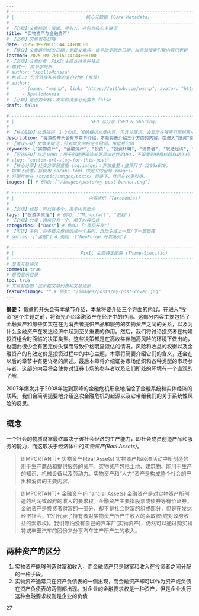 ```yaml
---
# -------------------------------------------------------------------------------------
# |                           核心元数据 (Core Metadata)                            |
# -------------------------------------------------------------------------------------
# 【必填】文章标题：清晰、吸引人，并包含核心关键词
title: "实物资产与金融资产"
# 【必填】文章发布日期
date: 2025-09-20T15:44:44+08:00
# 【建议】文章最后修改日期：更新文章后，请手动更新此日期，以告知搜索引擎内容已更新
lastmod: 2025-09-20T15:44:44+08:00
# 【必填】文章作者：FixIt主题支持多种格式
# 格式一: 简单字符串
# author: "ApolloMonasa"
# 格式二: 包含链接和头像的复杂对象 (推荐)
# author:
#     - {name: "wmsnp", link: "https://github.com/wmsnp", avatar: "https://i.ooxx.ooo/i/ZGM0M.jpg"}
#     - ApolloMonasa
# 【必填】是否为草稿：发布前请务必设置为 false
draft: false

# -------------------------------------------------------------------------------------
# |                             SEO 与分享 (SEO & Sharing)                           |
# -------------------------------------------------------------------------------------
# 【核心SEO】文章描述：1-3句话，准确概括文章内容，包含关键词。会显示在搜索引擎结果中。
description: "每章的开头会有本章节介绍，本章将要介绍三个方面的内容。在进入“投资”这个主题之前，将首先介绍金融资产在经济中的作用。这部分内容主要包括了金融资产和那些实实在在为消费者提供产品和服务的实物资产之间的关系，以及为什么金融资产在发达经济中起到至关重要的作用。然后，我们将讨论投资者在构建投资组合时面临的决策类型。这些决策都是在高收益伴随高风险的环境下做出的，也因此很少会有因定价失误而导致价格明显低估的情况。风险和收益的权衡以及金融资产的有效定价是投资过程中的中心主题，本章将简要介绍它们的含义，还会在以后的章节中有更详尽的阐述。最后本章将介绍证券市场组织和各种类型的市场参与者，这部分内容将会使你对证券市场的参与者以及它们所处的环境有一个直观的了解。2007年爆发并于2008年达到顶峰的金融危机形象地描绘了金融系统和实体经济的联系，我们会简明扼要地介绍这次金融危机的起源以及它带给我们的关于系统性风险的反思。"
# 【建议SEO】文章关键词：针对本文的特定关键词，用逗号分隔
keywords: ["实物资产", "金融资产", "投资", "投资环境", "消费者", "发达经济", "投资组合", "金融危机", "系统性风险", "反思"]
# 【可选SEO】自定义URL：用于创建更简洁或更具描述性的URL，不设置则根据标题自动生成
# slug: "custom-url-slug-for-this-post"
# 【核心分享】社交分享预览图 (og:image)：非常重要！推荐尺寸 1200x630。
# 如果不设置，将使用 params.toml 中定义的全局 images。
# 将图片放在 /static/images/posts/ 目录下，然后在这里引用。
images: [] # 例如: ["/images/posts/my-post-banner.png"]

# -------------------------------------------------------------------------------------
# |                            内容组织 (Taxonomies)                               |
# -------------------------------------------------------------------------------------
# 【必填】标签：可以有多个，用于内容聚合
tags: ["投资学原理"] # 例如: ["Minecraft", "教程"]
# 【必填】分类：通常只有一个，用于内容归档
categories: ["Docs"] # 例如: ["模组开发"]
# 【可选】系列：将多篇文章组织成一个系列，自动生成上一篇/下一篇链接
# series: ["金融"] # 例如: ["NeoForge 开发系列"]

# -------------------------------------------------------------------------------------
# |                         FixIt 主题特定配置 (Theme-Specific)                     |
# -------------------------------------------------------------------------------------
# 是否开启评论
comment: true
# 是否显示目录
toc: true
# 文章封面图：显示在文章列表和文章顶部
featuredImage: "" # 例如: "/images/posts/my-post-cover.jpg"
---
```


**摘要：** 每章的开头会有本章节介绍，本章将要介绍三个方面的内容。在进入“投资”这个主题之前，将首先介绍金融资产在经济中的作用。这部分内容主要包括了金融资产和那些实实在在为消费者提供产品和服务的实物资产之间的关系，以及为什么金融资产在发达经济中起到至关重要的作用。然后，我们将讨论投资者在构建投资组合时面临的决策类型。这些决策都是在高收益伴随高风险的环境下做出的，也因此很少会有因定价失误而导致价格明显低估的情况。风险和收益的权衡以及金融资产的有效定价是投资过程中的中心主题，本章将简要介绍它们的含义，还会在以后的章节中有更详尽的阐述。最后本章将介绍证券市场组织和各种类型的市场参与者，这部分内容将会使你对证券市场的参与者以及它们所处的环境有一个直观的了解。

2007年爆发并于2008年达到顶峰的金融危机形象地描绘了金融系统和实体经济的联系，我们会简明扼要地介绍这次金融危机的起源以及它带给我们的关于系统性风险的反思。

<!--more-->
## 概念

一个社会的物质财富最终取决于该社会经济的生产能力，即社会成员创造产品和服务的能力，而这取决于经济体中的*实物资产(Real Assets)*。

> [!IMPORTANT]+ 实物资产(Real Assets)
> 实物资产指经济活动中所创造的用于生产商品和提供服务的资产。实物资产包括土地、建筑物、能用于生产的知识、机械设备以及劳动力。实物资产和“人力”资产是构成整个社会的产出和消费的主要内容。

> [!IMPORTANT]+ 金融资产(Financial Assets)
> 金融资产是对实物资产所创造的利润或政府的收入的要求权。金融资产主要指股票或债券等有价证券。金融资产是投资者财富的一部分，却不是社会财富的组成部分，但是在发达经济社会，它们代表了持有者对实物资产所产生收入的索取权(或对政府收益的索取权)。我们哪怕没有自己的汽车厂(实物资产)，仍然可以通过购买福特或丰田汽车的股份来分享汽车生产所产生的收入。

## 两种资产的区分
1. 实物资产能够创造财富和收入，而金融资产只是财富和收入在投资者之间分配的一种手段。
2. 实物资产通常只在资产负债表的一侧出现，而金融资产却可以作为资产或负债在资产负债表的两侧都出现。对企业的金融要求权是一种资产，但是企业发行这种金融要求权则是企业的负债

27